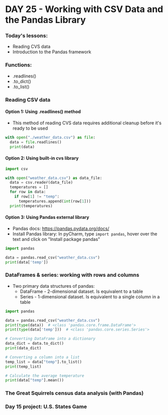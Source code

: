 # DAY 25 - Working with CSV Data and the Pandas Library

### Today's lessons:
- Reading CVS data
- Introduction to the Pandas framework

### Functions:
- .readlines()
- .to_dict()
- .to_list()

### Reading CSV data
#### Option 1: Using .readlines() method
  - This method of reading CVS data requires additional cleanup before it's ready to be used
  ```py
  with open("./weather_data.csv") as file:
    data = file.readlines()
    print(data)
  ```
#### Option 2: Using built-in cvs library
  ```py
  import csv

  with open("weather_data.csv") as data_file:
    data = csv.reader(data_file)
    temperatures = []
    for row in data:
      if row[1] != "temp":
        temperatures.append(int(row[1]))
    print(temperatures)
  ```
#### Option 3: Using Pandas external library
  - Pandas docs: https://pandas.pydata.org/docs/
  - Install Pandas library: In pyCharm, type `import pandas`, hover over the text and click on "Install package pandas"
  ```py
  import pandas

  data = pandas.read_csv("weather_data.csv")
  print(data['temp'])
  ```

### DataFrames & series: working with rows and columns
- Two primary data structures of pandas:
  - DataFrame - 2-dimensional dataset. Is equivalent to a table
  - Series - 1-dimensional dataset. Is equivalent to a single column in a table
```py
import pandas

data = pandas.read_csv("weather_data.csv")
print(type(data))  # <class 'pandas.core.frame.DataFrame'>
print(type(data['temp']))  # <class 'pandas.core.series.Series'>

# Converting DataFrame into a dictionary
data_dict = data.to_dict()
print(data_dict)

# Converting a column into a list
temp_list = data["temp"].to_list()
print(temp_list)

# Calculate the average temperature
print(data["temp"].mean())
```

### The Great Squirrels census data analysis (with Pandas)



### Day 15 project: U.S. States Game

